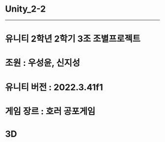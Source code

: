 # Unity_2-2
-------------------------------------

# 유니티 2학년 2학기 3조 조별프로젝트

# 조원 : 우성윤, 신지성

# 유니티 버전 : 2022.3.41f1

# 게임 장르 : 호러 공포게임

# 3D

